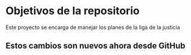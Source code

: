 # Objetivos de la repositorio

Este proyecto se encarga de manejar los planes de la liga de la justicia


## Estos cambios son nuevos ahora desde GitHub
